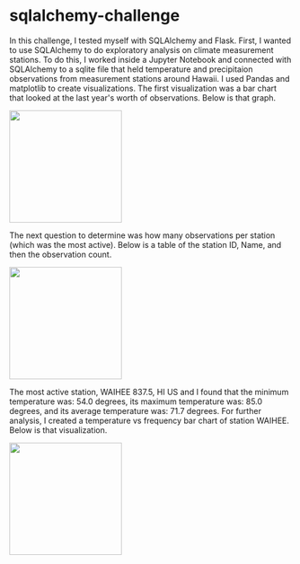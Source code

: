 # sqlalchemy-challenge

In this challenge, I tested myself with SQLAlchemy and Flask. First, I wanted to use SQLAlchemy to do exploratory analysis on climate measurement stations. To do this, I worked inside a Jupyter Notebook and connected with SQLAlchemy to a sqlite file that held temperature and precipitaion observations from measurement stations around Hawaii. I used Pandas and matplotlib to create visualizations. The first visualization was a bar chart that looked at the last year's worth of observations. Below is that graph. 

<img src = "" width=200>

The next question to determine was how many observations per station (which was the most active). Below is a table of the station ID, Name, and then the observation count.

<img src = "" width=200>

The most active station, WAIHEE 837.5, HI US and I found that the minimum temperature was: 54.0 degrees, its maximum temperature was: 85.0 degrees, and its average temperature was: 71.7 degrees. For further analysis, I created a temperature vs frequency bar chart of station WAIHEE. Below is that visualization.

<img src = "" width=200>

